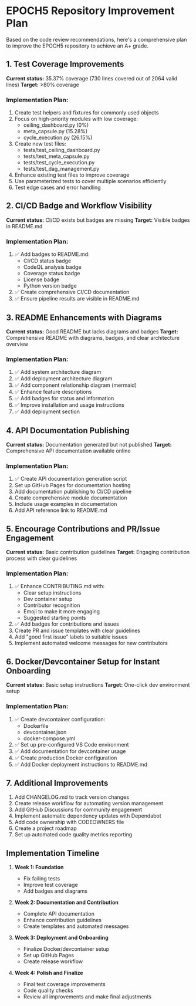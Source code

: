 # EPOCH5 Repository Improvement Plan

Based on the code review recommendations, here's a comprehensive plan to improve the EPOCH5 repository to achieve an A+ grade.

## 1. Test Coverage Improvements

**Current status:** 35.37% coverage (730 lines covered out of 2064 valid lines)
**Target:** >80% coverage

### Implementation Plan:

1. Create test helpers and fixtures for commonly used objects
2. Focus on high-priority modules with low coverage:
   - ceiling_dashboard.py (0%)
   - meta_capsule.py (15.28%)
   - cycle_execution.py (26.15%)
3. Create new test files:
   - tests/test_ceiling_dashboard.py
   - tests/test_meta_capsule.py 
   - tests/test_cycle_execution.py
   - tests/test_dag_management.py
4. Enhance existing test files to improve coverage
5. Use parameterized tests to cover multiple scenarios efficiently
6. Test edge cases and error handling

## 2. CI/CD Badge and Workflow Visibility

**Current status:** CI/CD exists but badges are missing
**Target:** Visible badges in README.md

### Implementation Plan:

1. ✅ Add badges to README.md:
   - CI/CD status badge
   - CodeQL analysis badge
   - Coverage status badge
   - License badge
   - Python version badge
2. ✅ Create comprehensive CI/CD documentation
3. ✅ Ensure pipeline results are visible in README.md

## 3. README Enhancements with Diagrams

**Current status:** Good README but lacks diagrams and badges
**Target:** Comprehensive README with diagrams, badges, and clear architecture overview

### Implementation Plan:

1. ✅ Add system architecture diagram
2. ✅ Add deployment architecture diagram
3. ✅ Add component relationship diagram (mermaid)
4. ✅ Enhance feature descriptions
5. ✅ Add badges for status and information
6. ✅ Improve installation and usage instructions
7. ✅ Add deployment section

## 4. API Documentation Publishing

**Current status:** Documentation generated but not published
**Target:** Comprehensive API documentation available online

### Implementation Plan:

1. ✅ Create API documentation generation script
2. Set up GitHub Pages for documentation hosting
3. Add documentation publishing to CI/CD pipeline
4. Create comprehensive module documentation
5. Include usage examples in documentation
6. Add API reference link to README.md

## 5. Encourage Contributions and PR/Issue Engagement

**Current status:** Basic contribution guidelines
**Target:** Engaging contribution process with clear guidelines

### Implementation Plan:

1. ✅ Enhance CONTRIBUTING.md with:
   - Clear setup instructions
   - Dev container setup
   - Contributor recognition
   - Emoji to make it more engaging
   - Suggested starting points
2. ✅ Add badges for contributions and issues
3. Create PR and issue templates with clear guidelines
4. Add "good first issue" labels to suitable issues
5. Implement automated welcome messages for new contributors

## 6. Docker/Devcontainer Setup for Instant Onboarding

**Current status:** Basic setup instructions
**Target:** One-click dev environment setup

### Implementation Plan:

1. ✅ Create devcontainer configuration:
   - Dockerfile
   - devcontainer.json
   - docker-compose.yml
2. ✅ Set up pre-configured VS Code environment
3. ✅ Add documentation for devcontainer usage
4. ✅ Create production Docker configuration
5. ✅ Add Docker deployment instructions to README.md

## 7. Additional Improvements

1. Add CHANGELOG.md to track version changes
2. Create release workflow for automating version management
3. Add GitHub Discussions for community engagement
4. Implement automatic dependency updates with Dependabot
5. Add code ownership with CODEOWNERS file
6. Create a project roadmap
7. Set up automated code quality metrics reporting

## Implementation Timeline

1. **Week 1: Foundation**
   - Fix failing tests
   - Improve test coverage
   - Add badges and diagrams

2. **Week 2: Documentation and Contribution**
   - Complete API documentation
   - Enhance contribution guidelines
   - Create templates and automated messages

3. **Week 3: Deployment and Onboarding**
   - Finalize Docker/devcontainer setup
   - Set up GitHub Pages
   - Create release workflow

4. **Week 4: Polish and Finalize**
   - Final test coverage improvements
   - Code quality checks
   - Review all improvements and make final adjustments
